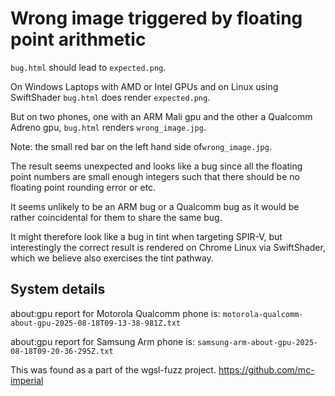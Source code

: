 # Wrong image triggered by floating point arithmetic

`bug.html` should lead to `expected.png`.

On Windows Laptops with AMD or Intel GPUs and on Linux using SwiftShader `bug.html` does render `expected.png`.

But on two phones, one with an ARM Mali gpu and the other a Qualcomm Adreno gpu, `bug.html` renders `wrong_image.jpg`.

Note: the small red bar on the left hand side of`wrong_image.jpg`.

The result seems unexpected and looks like a bug since all the floating point numbers are small enough integers such that there should be no floating point rounding error or etc.

It seems unlikely to be an ARM bug or a Qualcomm bug as it would be rather coincidental for them to share the same bug.

It might therefore look like a bug in tint when targeting SPIR-V, but interestingly the correct result is rendered on Chrome Linux via SwiftShader, which we believe also exercises the tint pathway.

## System details

about:gpu report for Motorola Qualcomm phone is: `motorola-qualcomm-about-gpu-2025-08-18T09-13-38-981Z.txt`

about:gpu report for Samsung Arm phone is: `samsung-arm-about-gpu-2025-08-18T09-20-36-295Z.txt`

This was found as a part of the wgsl-fuzz project.
https://github.com/mc-imperial
